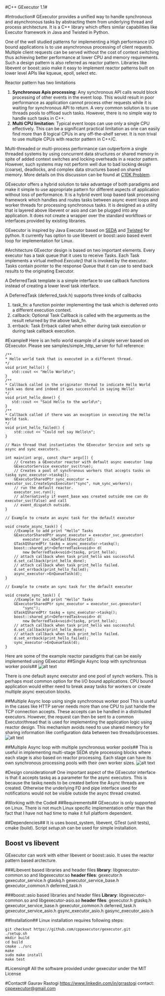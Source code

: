 #C++ GExecutor 1.1#


#Introduction#
GExecutor provides a unified way to handle synchronous and asynchronous tasks by abstracting them from underlying thread and process architecture. It is a C++ library which offers similar capabilities like Executor framework in Java and Twisted in Python.

One of the well studied patterns for implementing a High performance I/O bound applications is to use asynchronous processing of client requests. Multiple client requests can be served without the cost of context switching thus achieving better performance at lower CPU and memory requirements. Such a design pattern is also referred as reactor pattern. Libraries like libevent or boost::asio make it easy to implement reactor patterns built on lower level APIs like kqueue, epoll, select etc.  

Reactor pattern has two limitations  
1. **Synchronous Apis processing**: Any synchronous API calls would block processing of other events in the event loop. This would result in poor performance as application cannot process other requests while it is waiting for synchronous API to return. A very common solution is to use threads pools to offload such tasks. However, there is no simple way to handle such tasks in C++.  
2. **Multi CPU limitation**: Typical event loops can use only a single CPU effectively. This can be a significant practical limitation as one can easily find more than 8 logical CPUs in any off-the-shelf server. It is non trival to use multiple CPUs with reactor pattern in C++/C.

Multi-threaded or multi-process performance can outperform a single threaded systems by using concurrent data structures or shared memory in spite of added context switches and locking overheads in a reactor pattern. However, such systems may not perform well due to bad locking design (coarse), deadlocks, and complex data structures based on shared memory. More details on this discussion can be found at [C10K Problem](http://www.kegel.com/c10k.html).  

GExecutor offers a hybrid solution to take advantage of both paradigms and make it simple to use appropriate pattern for different aspects of application without loss of performance. It is a hybrid event loop based task processing framework which handles and routes tasks between async event loops and worker threads for processing synchronous tasks. It is designed as a utility that is layered above libevent or asio and can be plugged into any application. It does not create
a wrapper over the standard workflows or interfaces provided by existing libraries.

GExecutor is inspired by Java Executor based on [SEDA](http://www.eecs.harvard.edu/~mdw/proj/seda/) and [Twisted](http://twistedmatrix.com/trac/wiki) for python. It currently has option to use libevent or boost::asio based event loop for implementation for Linux.

#Architecture
GExector design is based on two important elements. Every executor has a task queue that it uses to receive Tasks. Each Task implements a virtual method *Execute()* that is invoked by the executor. Tasks contain pointer to the response Queue that it can use to send back results to the originating Executor.

A DeferredTask template is a simple interface to use callback functions instead of creating a lower level task interface.

A DeferredTask (deferred_task.h) supports three kinds of callbacks  
1. task_fn: a function pointer implementing the task which is deferred onto a different execution context.
2. callback: Optional Task Callback is called with the arguments as the result returned by the above task_fn.
3. errback: Task Errback called when either during task execution or during task callback execution.

#Example#
Here is an hello world example of a simple server based on GExecutor. Please see samples/simple_http_server for full reference:  

    /**
    * Hello world task that is executed in a different thread.
    */
    void print_hello() {
       std::cout << "Hello World\n";
    }
    /**
    * Callback called in the originator thread to indicate Hello World task was done and indeed it was successful in saying Hello!
    */
    void print_hello_done() {
       std::cout << "Said Hello to the world\n";
    }
    /**
    * Callback called if there was an exception in executing the Hello World task.
    */
    void print_hello_failed() {
        std::cout << "Could not say Hello\n";
    }  
    
    // Main thread that instantiates the GExecutor Service and sets up async and sync executors.
    
    int main(int argc, const char* argv[]) {
        // Creates a GExecutor reactor with default async executor loop
        GExecutorService executor_svc(true);
        // Creates a pool of synchronous workers that accepts tasks on taskq sync_executor->taskq();
        GExecutorSharedPtr sync_executor = executor_svc.CreateSyncExecutor("sync", num_sync_workers);
        // run the default reactor.
        executor_svc.run();
        // alternatively if event_base was created outside one can do executor_svc(false) and call 
        // event_dispatch outside.
    }  
    
    // Example to create an async task for the default executor
    
    void create_async_task() {
        //Example to add print "Hello" Tasks
        GExecutorSharedPtr async_executor = executor_svc.gexecutor(
            executor_svc.kDefaultExecutorId);
        GTaskQSharedPtr taskq = async_executor->taskq();
        boost::shared_ptr<DeferredTask<void>> d(
            new DeferredTask<void>(taskq, print_hello);
        // attach callback when task print_hello was successful
        d.set_callback(print_hello_done);
        // attach callback when task print_hello failed.
        d.set_errback(print_hello_failed);
        async_executor->EnQueueTask(d);
    }

    // Example to create an sync task for the default executor

    void create_sync_task() {
        //Example to add print "Hello" Tasks
        GExecutorSharedPtr sync_executor = executor_svc.gexecutor(
            "sync");
        GTaskQSharedPtr taskq = sync_executor->taskq();
        boost::shared_ptr<DeferredTask<void>> d(
            new DeferredTask<void>(taskq, print_hello);
        // attach callback when task print_hello was successful
        d.set_callback(print_hello_done);
        // attach callback when task print_hello failed.
        d.set_errback(print_hello_failed);
        sync_executor->EnQueueTask(d);
    }


Here are some of the example reactor paradigms that can be easily implemented using GExecutor
##Single Async loop with synchronous worker pools##
![alt text](1async1sync.jpg)

There is one default async executor and one pool of synch workers. This is perhaps most common option for the I/O bound applications. CPU bound application would either need to break away tasks for workers or create multiple async execution blocks.

##Multiple Async loop using single synchronous worker pool
This is useful in the cases like HTTP server needs more than one CPU to just handle the TCP connection accepts. These accepts can be handled in a distributed executors. However, the request can then be sent to a common Executor/thread that is used for implementing the application logic using reactor design. This mechanism avoids need to use shared memory for sharing information like configuration data between two threads/processes.
![alt text](multi-async-1-sync.jpg)


##Multiple Async loop with multiple synchronous worker pools##
This is useful in implementing multi-stage SEDA style processing blocks where each stage is also based on reactor processing. Each stage can have its own synchronous processing pools with their own worker sizes.
![alt text](multi-async-multi-sync.jpg)


#Design considerations#
One important aspect of the GExecutor interface is that it accepts taskq as a parameter for the async executors. This is because the taskq needs to be created before the Async threads are created. Otherwise the underlying FD and pipe interface used for notifications would not be visible outside the async thread created.


#Working with the Code#
##Requirements##
GExecutor is only supported on Linux. There is not much Linux specific implementation other than the fact that I have not had time to make it full platform dependent.

##Dependencies##
It is uses boost_system, libevent, GTest (unit tests), cmake (build). Script *setup.sh* can be used for simple installation.

## Boost vs libevent
GExecutor can work with either libevent or boost::asio. It uses the reactor pattern based arctecture. 

###Libevent based libraries and header files
**library**: libgexecutor-common.so and libgexecutor.so
**header files**: gexecutor.h gexecutor_service.h gtaskq.h gexecutor_service_base.h
				gexecutor_common.h deferred_task.h

###boost::asio based libraries and header files
**Library**: libgexecutor-common.so and libgexecutor-asio.so
**header files**: gexecutor.h gtaskq.h gexecutor_service_base.h
				gexecutor_common.h deferred_task.h gexecutor_service_asio.h gsync_executor_asio.h 
        		gasync_executor_asio.h


##Installation##
Linux installation requires following steps:  

    git checkout https://github.com/cppexecutor/gexecutor.git
    ./setup.sh
    mkdir build
    cd build
    cmake ../src
    make
    sudo make install
    make test
  
#Licensing#
All the software provided under gexecutor under the MIT License

#Contact#
Gaurav Rastogi
https://www.linkedin.com/in/grrastogi
contact: cppexecutor@gmail.com

